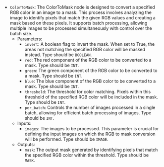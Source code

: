 - `ColorToMask`: The ColorToMask node is designed to convert a specified RGB color in an image to a mask. This process involves analyzing the image to identify pixels that match the given RGB values and creating a mask based on these pixels. It supports batch processing, allowing multiple images to be processed simultaneously with control over the batch size.
    - Parameters:
        - `invert`: A boolean flag to invert the mask. When set to True, the areas not matching the specified RGB color will be masked instead. Type should be `BOOLEAN`.
        - `red`: The red component of the RGB color to be converted to a mask. Type should be `INT`.
        - `green`: The green component of the RGB color to be converted to a mask. Type should be `INT`.
        - `blue`: The blue component of the RGB color to be converted to a mask. Type should be `INT`.
        - `threshold`: The threshold for color matching. Pixels within this threshold of the specified RGB color will be included in the mask. Type should be `INT`.
        - `per_batch`: Controls the number of images processed in a single batch, allowing for efficient batch processing of images. Type should be `INT`.
    - Inputs:
        - `images`: The images to be processed. This parameter is crucial for defining the input images on which the RGB to mask conversion will be performed. Type should be `IMAGE`.
    - Outputs:
        - `mask`: The output mask generated by identifying pixels that match the specified RGB color within the threshold. Type should be `MASK`.
